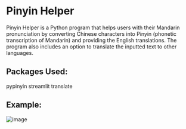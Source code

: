 # Pinyin Helper
Pinyin Helper is a Python program that helps users with their Mandarin pronunciation by converting Chinese characters into Pinyin (phonetic transcription of Mandarin) and providing the English translations. The program also includes an option to translate the inputted text to other languages.

## Packages Used:
pypinyin
streamlit
translate


## Example: 
![image](https://user-images.githubusercontent.com/33205097/226153382-08a25d7a-c522-47a4-8796-c9e3ed76a772.png)
